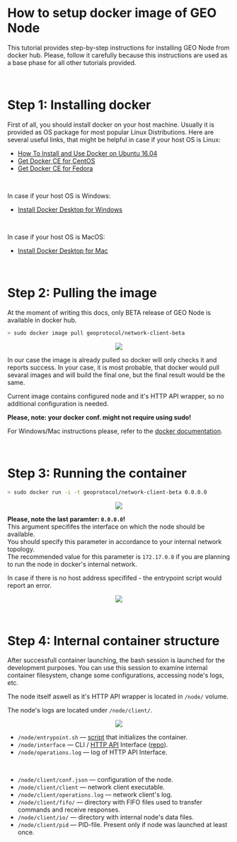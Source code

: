

# How to setup docker image of GEO Node

This tutorial provides step-by-step instructions for installing GEO Node from docker hub.
Please, follow it carefully because this instructions are used as a base phase for all other tutorials provided.

<br/>

# Step 1: Installing docker
First of all, you should install docker on your host machine.
Usually it is provided as OS package for most popular Linux Distributions.
Here are several useful links, that might be helpful in case if your host OS is Linux:

* [How To Install and Use Docker on Ubuntu 16.04](https://www.digitalocean.com/community/tutorials/how-to-install-and-use-docker-on-ubuntu-16-04)
* [Get Docker CE for CentOS](https://docs.docker.com/install/linux/docker-ce/centos/)
* [Get Docker CE for Fedora](https://docs.docker.com/install/linux/docker-ce/fedora/)

<br/>

In case if your host OS is Windows:
* [Install Docker Desktop for Windows](https://docs.docker.com/docker-for-windows/install/)

<br/>

In case if your host OS is MacOS:
* [Install Docker Desktop for Mac](https://docs.docker.com/docker-for-mac/install/index.html)

<br/>

# Step 2: Pulling the image
At the moment of writing this docs, only BETA release of GEO Node is available in docker hub.

```bash
> sudo docker image pull geoprotocol/network-client-beta
```

<p align="center">
  <img src="https://github.com/GEO-Protocol/Documentation/blob/master/client/tutorials/1-docker-initialisation/resources/1.png">
</p>

In our case the image is already pulled so docker will only checks it and reports success.
In your case, it is most probable, that docker would pull sevaral images and will build the final one, but the final result would be the same.

Current image contains configured node and it's HTTP API wrapper, so no additional configuration is needed.

**Please, note: your docker conf. might not require using sudo!**

For Windows/Mac instructions please, refer to the [docker documentation](https://docs.docker.com/).

<br/>

# Step 3: Running the container

```bash
> sudo docker run -i -t geoprotocol/network-client-beta 0.0.0.0
```

<p align="center">
  <img src="https://github.com/GEO-Protocol/Documentation/blob/master/client/tutorials/1-docker-initialisation/resources/2.png">
</p>

**Please, note the last paramter: `0.0.0.0`!** <br/>
This argument specififes the interface on which the node should be available. <br/>
You should specify this parameter in accordance to your internal network topology. <br/>
The recommended value for this parameter is `172.17.0.0` if you are planning to run the node in docker's internal network.

In case if there is no host address specififed - the entrypoint script would report an error.

<p align="center">
  <img src="https://github.com/GEO-Protocol/Documentation/blob/master/client/tutorials/1-docker-initialisation/resources/3.png">
</p>

<br/>

# Step 4: Internal container structure

After successfull container launching, the bash session is launched for the development purposes.
You can use this session to examine internal container filesystem, change some configurations, accessing node's logs, etc.

The node itself aswell as it's HTTP API wrapper is located in `/node/` volume.

The node's logs are located under `/node/client/`.

<p align="center">
  <img src="https://github.com/GEO-Protocol/Documentation/blob/master/client/tutorials/1-docker-initialisation/resources/5.png">
</p>

* `/node/entrypoint.sh` — [script](https://github.com/GEO-Protocol/docker-client/blob/master/node/entrypoint.sh) that initializes the container.
* `/node/interface` — CLI / [HTTP API](https://github.com/GEO-Protocol/Documentation/tree/master/client/api-http) Interface ([repo](https://github.com/GEO-Protocol/GEO-node-CLI)).
* `/node/operations.log` — log of HTTP API Interface.

<br/>

* `/node/client/conf.json` — configuration of the node.
* `/node/client/client` — network client executable.
* `/node/client/operations.log` — network client's log.
* `/node/client/fifo/` — directory with FIFO files used to transfer commands and receive responses.
* `/node/client/io/` — directory with internal node's data files.
* `/node/client/pid` — PID-file. Present only if node was launched at least once.
